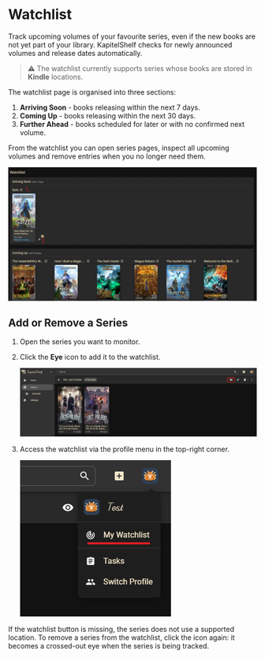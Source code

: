 # Watchlist

Track upcoming volumes of your favourite series, even if the new books are not yet part of your library. KapitelShelf checks for newly announced volumes and release dates automatically.

> ⚠️ The watchlist currently supports series whose books are stored in **Kindle** locations.

The watchlist page is organised into three sections:

1. **Arriving Soon** - books releasing within the next 7 days.
2. **Coming Up** - books releasing within the next 30 days.
3. **Further Ahead** - books scheduled for later or with no confirmed next volume.

From the watchlist you can open series pages, inspect all upcoming volumes and remove entries when you no longer need them.

![Watchlist Page](../.attachments/references/watchlist/watchlist_page.png)

## Add or Remove a Series

1. Open the series you want to monitor.
2. Click the **Eye** icon to add it to the watchlist.

   ![Add series to watchlist](../.attachments/references/watchlist/add_to_watchlist_button.png)

3. Access the watchlist via the profile menu in the top-right corner.

   ![Go to watchlist](../.attachments/references/watchlist/go_to_watchlist.png)

If the watchlist button is missing, the series does not use a supported location. To remove a series from the watchlist, click the icon again: it becomes a crossed-out eye when the series is being tracked.
